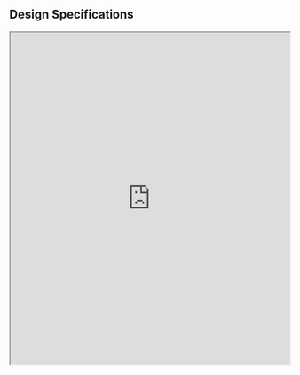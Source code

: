 <!---

This file is used to generate your project datasheet. Please fill in the information below and delete any unused
sections.

You can also include images in this folder and reference them in the markdown. Each image must be less than
512 kb in size, and the combined size of all images must be less than 1 MB.
-->

## Design Specifications

<iframe src="https://mozilla.github.io/pdf.js/web/viewer.html?file=path/to/yourfile.pdf" width="100%" height="600px"></iframe>
